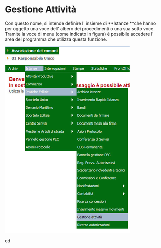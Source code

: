 # Gestione Attività

Con questo nome, si intende definire l' insieme di **Istanze **che hanno per oggetto una voce dell' albero dei procedimenti o una sua sotto voce. Tramite la voce di menu \(come indicato in figura\) è possibile accedere l' area del programma che utilizza questa funzione.

![](/assets/pct_mn_gest_attivita.jpg)

cd

